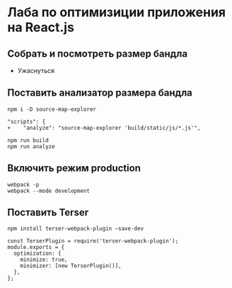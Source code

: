 # Лаба по оптимизиции приложения на React.js

## Собрать и посмотреть размер бандла
* Ужаснуться

## Поставить анализатор размера бандла
```
npm i -D source-map-explorer
```

```
"scripts": {
+    "analyze": "source-map-explorer 'build/static/js/*.js'",
```

```
npm run build
npm run analyze
```

## Включить режим production
```
webpack -p
webpack --mode development
```

## Поставить Terser
```
npm install terser-webpack-plugin –save-dev
```

```
const TerserPlugin = require('terser-webpack-plugin');
module.exports = {
  optimization: {
    minimize: true,
    minimizer: [new TerserPlugin()],
  },
};
```
